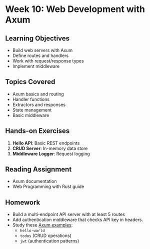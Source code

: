 # Week 10: Web Development with Axum

## Learning Objectives

- Build web servers with Axum
- Define routes and handlers
- Work with request/response types
- Implement middleware

## Topics Covered

- Axum basics and routing
- Handler functions
- Extractors and responses
- State management
- Basic middleware

## Hands-on Exercises

1. **Hello API**: Basic REST endpoints
2. **CRUD Server**: In-memory data store
3. **Middleware Logger**: Request logging

## Reading Assignment

- Axum documentation
- Web Programming with Rust guide

## Homework

- Build a multi-endpoint API server with at least 5 routes
- Add authentication middleware that checks API key in headers.
- Study these [Axum examples](https://github.com/tokio-rs/axum/tree/main/examples):
  - `hello-world`
  - `todos` (CRUD operations)
  - `jwt` (authentication patterns)
